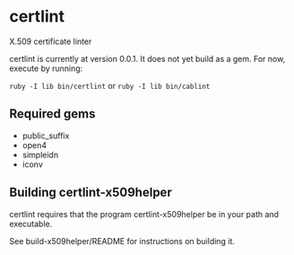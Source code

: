 # certlint
X.509 certificate linter

certlint is currently at version 0.0.1.  It does not yet build as a gem.  For now, execute by running:

`ruby -I lib bin/certlint` or `ruby -I lib bin/cablint`

## Required gems

* public_suffix
* open4
* simpleidn
* iconv

## Building certlint-x509helper

certlint requires that the program certlint-x509helper be in your path and executable.

See build-x509helper/README for instructions on building it.
 
